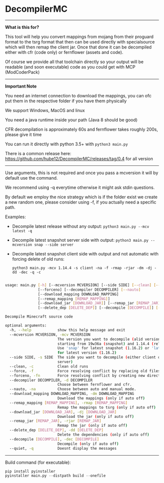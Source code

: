# DecompilerMC

---
**What is this for?**

This tool will help you convert mappings from mojang from their proguard format to the tsrg format that then can be used directly with specialsource which will then remap the client jar. Once that done it can be decompiled either with cfr (code only) or fernflower (assets and code).

Of course we provide all that toolchain directly so your output will be readable (and soon executable) code as you could get with MCP (ModCoderPack)

---
**Important Note**

You need an internet connection to download the mappings, you can ofc put them in the respective folder if you have them physically

We support Windows, MacOS and linux

You need a java runtime inside your path (Java 8 should be good)

CFR decompilation is approximately 60s and fernflower takes roughly 200s, please give it time

You can run it directly with python 3.5+ with `python3 main.py`

There is a common release here:  https://github.com/hube12/DecompilerMC/releases/tag/0.4 for all version

----

Use arguments, this is not required and once you pass a mcversion it will by default use the command.

We recommend using -q everytime otherwise it might ask stdin questions.

By default we employ the nice strategy which is if the folder exist we create a new random one, please consider using -f, 
if you actually need a specific path.

Examples:
- Decompile latest release without any output: `python3 main.py --mcv latest -q` 
- Decompile latest snapshot server side with output: `python3 main.py --mcversion snap --side server` 
- Decompile latest snapshot client side with output and not automatic with forcing delete of old runs: 

    `python3 main.py -mcv 1.14.4 -s client -na -f -rmap -rjar -dm -dj -dd -dec -q -c` 


```bash

usage: main.py [-h] [--mcversion MCVERSION] [--side SIDE] [--clean] [--force]
               [--forceno] [--decompiler DECOMPILER] [--nauto]
               [--download_mapping DOWNLOAD_MAPPING]
               [--remap_mapping [REMAP_MAPPING]]
               [--download_jar [DOWNLOAD_JAR]] [--remap_jar [REMAP_JAR]]
               [--delete_dep [DELETE_DEP]] [--decompile [DECOMPILE]] [--quiet]

Decompile Minecraft source code

optional arguments:
  -h, --help            show this help message and exit
  --mcversion MCVERSION, -mcv MCVERSION
                        The version you want to decompile (alid version
                        starting from 19w36a (snapshot) and 1.14.4 (releases))
                        Use 'snap' for latest snapshot (1.16.2) or 'latest'
                        for latest version (1.16.2)
  --side SIDE, -s SIDE  The side you want to decompile (either client or
                        server)
  --clean, -c           Clean old runs
  --force, -f           Force resolving conflict by replacing old files.
  --forceno, -fn        Force resolving conflict by creating new directories.
  --decompiler DECOMPILER, -d DECOMPILER
                        Choose between fernflower and cfr.
  --nauto, -na          Choose between auto and manual mode.
  --download_mapping DOWNLOAD_MAPPING, -dm DOWNLOAD_MAPPING
                        Download the mappings (only if auto off)
  --remap_mapping [REMAP_MAPPING], -rmap [REMAP_MAPPING]
                        Remap the mappings to tsrg (only if auto off)
  --download_jar [DOWNLOAD_JAR], -dj [DOWNLOAD_JAR]
                        Download the jar (only if auto off)
  --remap_jar [REMAP_JAR], -rjar [REMAP_JAR]
                        Remap the jar (only if auto off)
  --delete_dep [DELETE_DEP], -dd [DELETE_DEP]
                        Delete the dependencies (only if auto off)
  --decompile [DECOMPILE], -dec [DECOMPILE]
                        Decompile (only if auto off)
  --quiet, -q           Doesnt display the messages
```

----

Build command (for executable):

```python
pip install pyinstaller
pyinstaller main.py --distpath build --onefile
```
